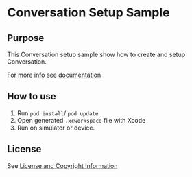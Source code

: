# Conversation Setup Sample

## Purpose

This Conversation setup sample show how to create and setup Conversation.

For more info see [documentation](https://github.com/nanorepsdk/NanorepUI/wiki)

## How to use

1. Run `pod install`/ `pod update`
2. Open generated `.xcworkspace` file with Xcode
3. Run on simulator or device.

## License

See [License and Copyright Information](https://github.com/nanorepsdk/NRSDK-iOS-Samples#license-and-copyright-information)
